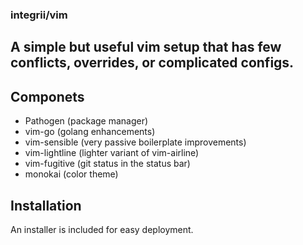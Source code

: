 ### integrii/vim

## A simple but useful vim setup that has few conflicts, overrides, or complicated configs.  

## Componets
- Pathogen (package manager)
- vim-go (golang enhancements)
- vim-sensible (very passive boilerplate improvements)
- vim-lightline (lighter variant of vim-airline)
- vim-fugitive (git status in the status bar)
- monokai (color theme)


## Installation
An installer is included for easy deployment.

